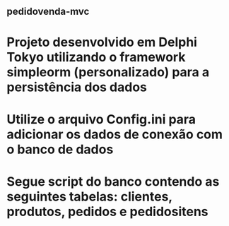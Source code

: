 ## pedidovenda-mvc

# Projeto desenvolvido em Delphi Tokyo utilizando o framework simpleorm (personalizado) para a persistência dos dados

# Utilize o arquivo Config.ini para adicionar os dados de conexão com o banco de dados

# Segue script do banco contendo as seguintes tabelas: clientes, produtos, pedidos e pedidositens
